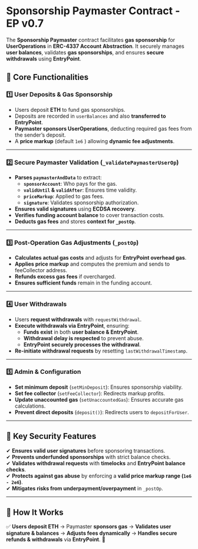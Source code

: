 # Sponsorship Paymaster Contract - EP v0.7

The **Sponsorship Paymaster** contract facilitates **gas sponsorship** for **UserOperations** in **ERC-4337 Account Abstraction**. It securely manages **user balances**, validates **gas sponsorships**, and ensures **secure withdrawals** using **EntryPoint**.

## 🔹 Core Functionalities

### 1️⃣ User Deposits & Gas Sponsorship
- Users deposit **ETH** to fund gas sponsorships.
- Deposits are recorded in `userBalances` and also **transferred to EntryPoint**.
- **Paymaster sponsors UserOperations**, deducting required gas fees from the sender’s deposit.
- A **price markup** (default `1e6` ) allowing **dynamic fee adjustments**.

---

### 2️⃣ Secure Paymaster Validation (`_validatePaymasterUserOp`)
- **Parses `paymasterAndData`** to extract:
  - **`sponsorAccount`**: Who pays for the gas.
  - **`validUntil` & `validAfter`**: Ensures time validity.
  - **`priceMarkup`**: Applied to gas fees.
  - **`signature`**: Validates sponsorship authorization.
- **Ensures valid signatures** using **ECDSA recovery**.
- **Verifies funding account balance** to cover transaction costs.
- **Deducts gas fees** and stores **context for `_postOp`**.

---

### 3️⃣ Post-Operation Gas Adjustments (`_postOp`)
- **Calculates actual gas costs** and adjusts for **EntryPoint overhead gas**.
- **Applies price markup** and computes the premium and sends to feeCollector address.
- **Refunds excess gas fees** if overcharged.
- **Ensures sufficient funds** remain in the funding account.

---

### 4️⃣ User Withdrawals
- Users **request withdrawals** with `requestWithdrawal`.
- **Execute withdrawals via EntryPoint**, ensuring:
  - **Funds exist** in both **user balance & EntryPoint**.
  - **Withdrawal delay is respected** to prevent abuse.
  - **EntryPoint securely processes the withdrawal**.
- **Re-initiate withdrawal requests** by resetting `lastWithdrawalTimestamp`.

---

### 5️⃣ Admin & Configuration
- **Set minimum deposit** (`setMinDeposit`): Ensures sponsorship viability.
- **Set fee collector** (`setFeeCollector`): Redirects markup profits.
- **Update unaccounted gas** (`setUnaccountedGas`): Ensures accurate gas calculations.
- **Prevent direct deposits** (`deposit()`): Redirects users to `depositForUser`.

---

## 🔹 Key Security Features
✔ **Ensures valid user signatures** before sponsoring transactions.  
✔ **Prevents underfunded sponsorships** with strict balance checks.  
✔ **Validates withdrawal requests** with **timelocks** and **EntryPoint balance checks**.  
✔ **Protects against gas abuse** by enforcing a **valid price markup range (`1e6 - 2e6`)**.  
✔ **Mitigates risks from underpayment/overpayment** in `_postOp`.  

---

## 🚀 **How It Works**
✅ **Users deposit ETH** → Paymaster **sponsors gas** → **Validates user signature & balances** → **Adjusts fees dynamically** → **Handles secure refunds & withdrawals** via **EntryPoint**. 🚀

